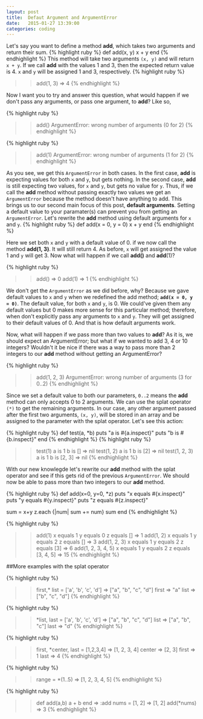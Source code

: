 ```yaml
---
layout: post
title:  Defaut Argument and ArgumentError
date:   2015-01-27 13:39:00
categories: coding
---
```


Let's say you want to define a method __add__, which takes two arguments and return their sum.
{% highlight ruby %}
def add(x, y)
  x + y 
end
{% endhighlight %}
This method will take two arguments ``(x, y)`` and will return ``x + y``. If we call __add__ with the values 1 and 3, then the expected return value is 4. `x` and `y` will be assigned 1 and 3, respectively.
{% highlight ruby %}
>> add(1, 3)
=> 4
{% endhighlight %}

Now I want you to try and answer this question, what would happen if we don't pass any arguments, or pass one argument, to __add__? Like so,

{% highlight ruby %}
>> add()
ArgumentError: wrong number of arguments (0 for 2)
{% endhighlight %}


{% highlight ruby %}
>> add(1)
ArgumentError: wrong number of arguments (1 for 2)
{% endhighlight %}

As you see, we get this `ArgumentError` in both cases. In the first case, __add__ is expecting values for both `x` and `y`, but gets nothing. In the second case, __add__ is still expecting two values, for `x` and `y`, but gets no value for `y`. Thus, if we call the __add__ method without passing exactly two values we get an `ArgumentError` because the method doesn't have anything to add. This brings us to our second main focus of this post, **default arguments**.
Setting a default value to your paramater(s) can prevent you from getting an `ArgumentError`. Let's rewrite the __add__ method using default arguments for `x` and `y`.
{% highlight ruby %}
def add(x = 0, y = 0)
  x + y
end
{% endhighlight %}

Here we set both `x` and `y` with a default value of 0. if we now call the method __add(1, 3)__. It will still return 4. As before, `x` will get assigned the value 1 and `y` will get 3. Now what will happen if we call __add()__ and __add__(1)? 

{% highlight ruby %}
>> add()
=> 0
>> add(1)
=> 1
{% endhighlight %}

We don't get the `ArgumentError` as we did before, why? Because we gave default values to `x` and `y` when we redefined the add method; **`add(x = 0, y = 0)`**. The default value, for both `x` and `y`, is 0. We could've given them any default values but 0 makes more sense for this particular method; therefore, when don't explicitly pass any arguments to `x` and `y`. They will get assigned to their default values of 0. And that is how default arguments work.

Now, what will happen if we pass more than two values to __add__? As it is, we should expect an ArgumentError; but what if we wanted to add 3, 4 or 10 integers? Wouldn't it be nice if there was a way to pass more than 2 integers to our __add__ method without getting an ArgumentError?

{% highlight ruby %}
>> add(1, 2, 3)
ArgumentError: wrong number of arguments (3 for 0..2)
{% endhighlight %}

Since we set a default value to both our parameters, `0..2` means the __add__ method can only accepts 0 to 2 arguments.
We can use the splat operator `(*)` to get the remaining arguments. In our case, any other argument passed after the first two arguments, `(x, y)`, will be stored in an array and be assigned to the parameter with the splat operator. Let's see this action:

{% highlight ruby %}
def test(a, *b)
  puts "a is #{a.inspect}"
  puts "b is #{b.inspect}"
end
{% endhighlight %}
{% highlight ruby %}
>> test(1)
a is 1
b is []
=> nil
>> test(1, 2)
a is 1
b is [2]
=> nil
>> test(1, 2, 3)
a is 1
b is [2, 3]
=> nil
{% endhighlight %}

With our new knowlegde let's rewrite our __add__ method with the splat operator and see if this gets rid of the previous `ArgumentError`. We should now be able to pass more than two integers to our __add__ method.

{% highlight ruby %}
def add(x=0, y=0, *z)
  puts "x equals #{x.inspect}"
  puts "y equals #{y.inspect}"
  puts "z equals #{z.inspect}"

  sum = x+y
  z.each {|num| sum += num}
  sum
end
{% endhighlight %}

{% highlight ruby %}
>> add(1)
x equals 1
y equals 0
z equals []
=> 1
>> add(1, 2)
x equals 1
y equals 2
z equals []
=> 3
>> add(1, 2, 3)
x equals 1
y equals 2
z equals [3]
=> 6
>> add(1, 2, 3, 4, 5)
x equals 1
y equals 2
z equals [3, 4, 5]
=> 15
{% endhighlight %}


##More examples with the splat operator


{% highlight ruby %}
>> first,* list = ['a', 'b', 'c', 'd']
=> ["a", "b", "c", "d"]
>> first
=> "a"
>> list
=> ["b", "c", "d"]
{% endhighlight %}

{% highlight ruby %}
>> *list, last = ['a', 'b', 'c', 'd']
=> ["a", "b", "c", "d"]
>> list
=> ["a", "b", "c"]
>> last
=> "d"
{% endhighlight %}

{% highlight ruby %}
>> first, *center, last = [1,2,3,4]
=> [1, 2, 3, 4]
>> center
=> [2, 3]
>> first
=> 1
>> last
=> 4
{% endhighlight %}

{% highlight ruby %}
>> range = *(1..5)
=> [1, 2, 3, 4, 5]
{% endhighlight %}

{% highlight ruby %}
>> def add(a,b)
>>   a + b
>> end
=> :add
>> nums = [1, 2]
=> [1, 2]
>> add(*nums)
=> 3
{% endhighlight %}


















